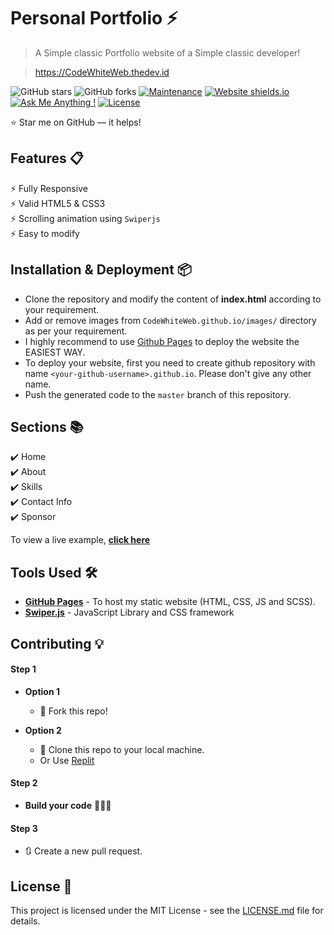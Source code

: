 # Personal Portfolio ⚡️ 
> A Simple classic Portfolio website of a Simple classic developer!

> https://CodeWhiteWeb.thedev.id

![GitHub stars](https://img.shields.io/github/stars/CodeWhiteWeb/CodeWhiteWeb.github.io) 
![GitHub forks](https://img.shields.io/github/forks/CodeWhiteWeb/CodeWhiteWeb.github.io)
[![Maintenance](https://img.shields.io/badge/maintained-yes-green.svg)](https://github.com/CodeWhiteWeb/CodeWhiteWeb.github.io/commits/master)
[![Website shields.io](https://img.shields.io/badge/website-up-yellow)](http://CodeWhiteWeb.github.io/)
[![Ask Me Anything !](https://img.shields.io/badge/ask%20me-linkedin-1abc9c.svg)](https://www.linkedin.com/in/CodeWhiteWeb/)
[![License](http://img.shields.io/:license-mit-blue.svg?style=flat-square)](http://badges.mit-license.org)


:star: Star me on GitHub — it helps!

## Features 📋
⚡️ Fully Responsive\
⚡️ Valid HTML5 & CSS3\
⚡️ Scrolling animation using `Swiperjs`\
⚡️ Easy to modify

## Installation & Deployment 📦
- Clone the repository and modify the content of <b>index.html</b> according to your requirement.
- Add or remove images from `CodeWhiteWeb.github.io/images/` directory as per your requirement.
- I highly recommend to use [Github Pages](https://create-react-app.dev/docs/deployment/#github-pages) to deploy the website the EASIEST WAY.
- To deploy your website, first you need to create github repository with name `<your-github-username>.github.io`. Please don't give any other name.
- Push the generated code to the `master` branch of this repository.

## Sections 📚
✔️ Home \
✔️ About \
✔️ Skills \
✔️ Contact Info\
✔️ Sponsor

To view a live example, **[click here](https://CodeWhiteWeb.github.io/)**

## Tools Used 🛠️
* [<b>GitHub Pages</b>](https://create-react-app.dev/docs/deployment/#github-pages) - To host my static website (HTML, CSS, JS and SCSS).
* [<b>Swiper.js</b>](https://swiperjs.com/) - JavaScript Library and CSS framework

## Contributing 💡
#### Step 1

- **Option 1**
    - 🍴 Fork this repo!

- **Option 2**
    - 👯 Clone this repo to your local machine.
    - Or Use [Replit](https://replit.com/@CodeWhiteWeb/CodeWhiteWebthedevid?v=1)

#### Step 2

- **Build your code** 🔨🔨🔨

#### Step 3

- 🔃 Create a new pull request.

## License 📄
This project is licensed under the MIT License - see the [LICENSE.md](./LICENSE) file for details.
